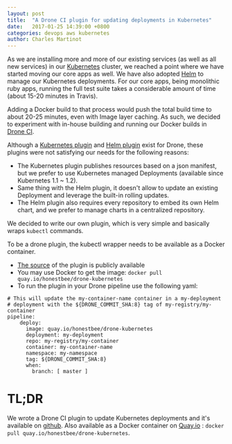 ```yaml
---
layout: post
title:  "A Drone CI plugin for updating deployments in Kubernetes"
date:   2017-01-25 14:39:00 +0800
categories: devops aws kubernetes
author: Charles Martinot
---
```

As we are installing more and more of our existing services (as well as all  new services) in our [Kubernetes][k8s] cluster, we reached a point where we have started moving our core apps as well. We have also adopted [Helm][helm] to manage our Kubernetes deployments. For our core apps, being monolithic ruby apps, running the full test suite takes a considerable amount of time (about 15-20 minutes in Travis).

Adding a Docker build to that process would push the total build time to about 20-25 minutes, even with Image layer caching. As such, we decided to experiment with in-house building and running our Docker builds in [Drone CI][droneci].

Although a [Kubernetes plugin][drone-kubernetes] and [Helm plugin][drone-helm] exist for Drone, these plugins were not satisfying our needs for the following reasons:
- The Kubernetes plugin publishes resources based on a json manifest, but we prefer to use Kubernetes managed Deployments (available since Kubernetes 1.1 ~ 1.2).
- Same thing with the Helm plugin, it doesn't allow to update an existing Deployment and leverage the built-in rolling updates.
- The Helm plugin also requires every repository to embed its own Helm chart, and we prefer to manage charts in a centralized repository.

We decided to write our own plugin, which is very simple and basically wraps `kubectl` commands. 

To be a drone plugin, the kubectl wrapper needs to be available as a Docker container.

- [The source][drone-k8s] of the plugin is publicly available
- You may use Docker to get the image: `docker pull quay.io/honestbee/drone-kubernetes`
- To run the plugin in your Drone pipeline use the following yaml:
```
# This will update the my-container-name container in a my-deployment
# deployment with the ${DRONE_COMMIT_SHA:8} tag of my-registry/my-container
pipeline:
    deploy:
      image: quay.io/honestbee/drone-kubernetes
      deployment: my-deployment
      repo: my-registry/my-container
      container: my-container-name
      namespace: my-namespace
      tag: ${DRONE_COMMIT_SHA:8}
      when:
        branch: [ master ]
```

# TL;DR

We wrote a Drone CI plugin to update Kubernetes deployments and it's available on [github][drone-k8s]. Also available as a Docker container on [Quay.io][quay] : `docker pull quay.io/honestbee/drone-kubernetes`.

[drone-k8s]: https://github.com/honestbee/drone-kubernetes
[quay]: https://quay.io/repository/honestbee/drone-kubernetes
[k8s]: https://kubernetes.io/
[droneci]: https://github.com/drone/drone
[drone-kubernetes]: https://github.com/UKHomeOffice-attic/drone-kubernetes
[drone-helm]: https://github.com/ipedrazas/drone-helm
[helm]: https://github.com/kubernetes/helm
